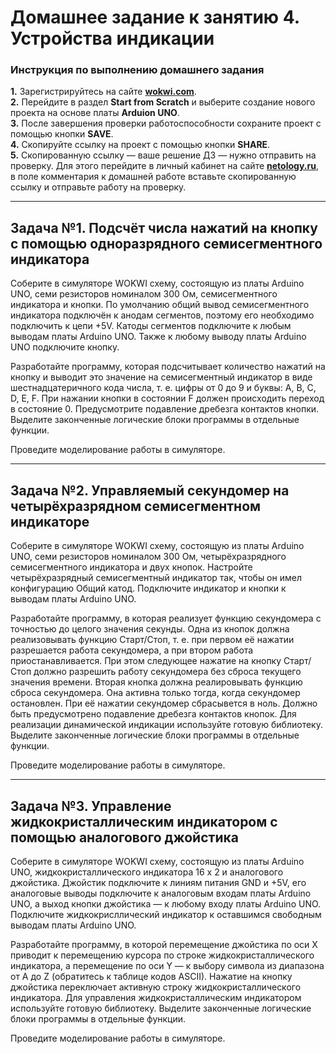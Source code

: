 
# Домашнее задание к занятию 4. Устройства индикации

### Инструкция по выполнению домашнего задания
**1.** Зарегистрируйтесь на сайте **[wokwi.com](https://wokwi.com/)**.<br>
**2.** Перейдите в раздел **Start from Scratch** и выберите создание нового проекта на основе платы **Arduion UNO**.<br>
**3.** После завершения проверки работоспособности сохраните проект с помощью кнопки **SAVE**.<br>
**4.** Скопируйте ссылку на проект с помощью кнопки **SHARE**.<br>
**5.** Скопированную ссылку — ваше решение ДЗ — нужно отправить на проверку. Для этого перейдите в личный кабинет на сайте **[netology.ru](https://netology.ru/)**, в поле комментария к домашней работе вставьте скопированную ссылку и отправьте работу на проверку.

------------

## Задача №1. Подсчёт числа нажатий на кнопку с помощью одноразрядного семисегментного индикатора

Соберите в симуляторе WOKWI схему, состоящую из платы Arduino UNO, семи резисторов номиналом 300 Ом, семисегментного индикатора и кнопки. По умолчанию общий вывод семисегментного индикатора подключён к анодам сегментов, поэтому его необходимо подключить к цепи +5V. Катоды сегментов подключите к любым выводам платы Arduino UNO. Также к любому выводу платы Arduino UNO подключите кнопку.<br>

Разработайте программу, которая подсчитывает количество нажатий на кнопку и выводит это значение на семисегментный индикатор в виде шестнадцатеричного кода числа, т. е. цифры от 0 до 9 и буквы: A, B, C, D, E, F. При нажании кнопки в состоянии F должен происходить переход в состояние 0. Предусмотрите подавление дребезга контактов кнопки. Выделите законченные логические блоки программы в отдельные функции.<br>

Проведите моделирование работы в симуляторе.<br>

------------

## Задача №2. Управляемый секундомер на четырёхразрядном семисегментном индикаторе

Соберите в симуляторе WOKWI схему, состоящую из платы Arduino UNO, семи резисторов номиналом 300 Ом, четырёхразрядного семисегментного индикатора и двух кнопок. Настройте четырёхразрядный семисегментный индикатор так, чтобы он имел конфигурацию Общий катод. Подключите индикатор и кнопки к выводам платы Arduino UNO.<br>

Разработайте программу, в которая реализует функцию секундомера с точностью до целого значения секунды. Одна из кнопок должна реализовывать функцию Старт/Стоп, т. е. при первом её нажатии разрешается работа секундомера, а при втором работа приостанавливается. При этом следующее нажатие на кнопку Старт/Стоп должно разрешить работу секундомера без сброса текущего значения времени. Вторая кнопка должна реалировывать функцию сброса секундомера. Она активна только тогда, когда секундомер остановлен. При её нажатии секундомер сбрасывется в ноль. Должно быть предусмотрено подавление дребезга контактов кнопок. Для реализации динамической индикации используйте готовую библиотеку. Выделите законченные логические блоки программы в отдельные функции.<br>

Проведите моделирование работы в симуляторе.<br>

------------

## Задача №3. Управление жидкокристаллическим индикатором с помощью аналогового джойстика

Соберите в симуляторе WOKWI схему, состоящую из платы Arduino UNO, жидкокристаллического индикатора 16 х 2 и аналогового джойстика. Джойстик подключите к линиям питания GND и +5V, его аналоговые выводы подключите к аналоговым входам платы Arduino UNO, а выход кнопки джойстика — к любому входу платы Arduino UNO. Подключите жидкокрисллический индикатор к оставшимся свободным выводам платы Arduino UNO.<br>

Разработайте программу, в которой перемещение джойстика по оси Х приводит к перемещению курсора по строке жидкокристаллического индикатора, а перемещение по оси Y — к выбору символа из диапазона от A до Z (обратитесь к таблице кодов ASCII). Нажатие на кнопку джойстика переключает активную строку жидкокристаллического индикатора. Для управления жидкокристаллическим индикатором используйте готовую библиотеку. Выделите законченные логические блоки программы в отдельные функции.<br>

Проведите моделирование работы в симуляторе.<br>

